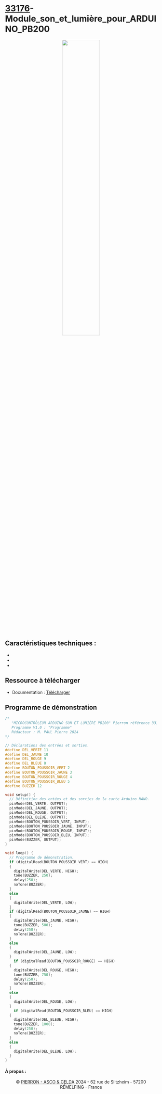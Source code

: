 # [33176](https://www.pierron.fr)-Module_son_et_lumière_pour_ARDUINO_PB200

<p align='center' width="100%">
    <img width="50%" src="https://github.com/pierron-asco-celda/33176-Module_son_et_lumiere_pour_ARDUINO_PB200/blob/main/33176.jpg">
</p>

<div align='justify'>


</div>

## Caractéristiques techniques :

-
-
-

## Ressource à télécharger

- Documentation : [Télécharger](https://github.com/pierron-asco-celda/33176-Module_son_et_lumiere_pour_ARDUINO_PB200/blob/main/MODULE%20SON%20ET%20LUMI%C3%88RE%20POUR%20ARDUINO%20PB200.txt)

## Programme de démonstration

```cpp
/*
   "MICROCONTRÔLEUR ARDUINO SON ET LUMIÈRE PB200" Pierron référence 33176
   Programme V1.0 : "Programme"
   Rédacteur : M. PAUL Pierre 2024
*/

// Déclarations des entrées et sorties.
#define DEL_VERTE 11
#define DEL_JAUNE 10
#define DEL_ROUGE 9
#define DEL_BLEUE 8
#define BOUTON_POUSSOIR_VERT 2
#define BOUTON_POUSSOIR_JAUNE 3
#define BOUTON_POUSSOIR_ROUGE 4
#define BOUTON_POUSSOIR_BLEU 5
#define BUZZER 12

void setup() {
  // Définition des entées et des sorties de la carte Arduino NANO.
  pinMode(DEL_VERTE, OUTPUT);
  pinMode(DEL_JAUNE, OUTPUT);
  pinMode(DEL_ROUGE, OUTPUT);
  pinMode(DEL_BLEUE, OUTPUT);
  pinMode(BOUTON_POUSSOIR_VERT, INPUT);
  pinMode(BOUTON_POUSSOIR_JAUNE, INPUT);
  pinMode(BOUTON_POUSSOIR_ROUGE, INPUT);
  pinMode(BOUTON_POUSSOIR_BLEU, INPUT);
  pinMode(BUZZER, OUTPUT);
}

void loop() {
  // Programme de démonstration.
  if (digitalRead(BOUTON_POUSSOIR_VERT) == HIGH)
  {
    digitalWrite(DEL_VERTE, HIGH);
    tone(BUZZER, 250);
    delay(250);
    noTone(BUZZER);
  }
  else
  {
    digitalWrite(DEL_VERTE, LOW);
  }
  if (digitalRead(BOUTON_POUSSOIR_JAUNE) == HIGH)
  {
    digitalWrite(DEL_JAUNE, HIGH);
    tone(BUZZER, 500);
    delay(250);
    noTone(BUZZER);
  }
  else
  {
    digitalWrite(DEL_JAUNE, LOW);
  }
    if (digitalRead(BOUTON_POUSSOIR_ROUGE) == HIGH)
  {
    digitalWrite(DEL_ROUGE, HIGH);
    tone(BUZZER, 750);
    delay(250);
    noTone(BUZZER);
  }
  else
  {
    digitalWrite(DEL_ROUGE, LOW);
  }
    if (digitalRead(BOUTON_POUSSOIR_BLEU) == HIGH)
  {
    digitalWrite(DEL_BLEUE, HIGH);
    tone(BUZZER, 1000);
    delay(250);
    noTone(BUZZER);
  }
  else
  {
    digitalWrite(DEL_BLEUE, LOW);
  }
}
```

#### À propos :
<div align='center'>

© [PIERRON - ASCO & CELDA](https://www.pierron.fr) 2024 - 62 rue de Siltzheim - 57200 RÉMELFING - France

</div>
